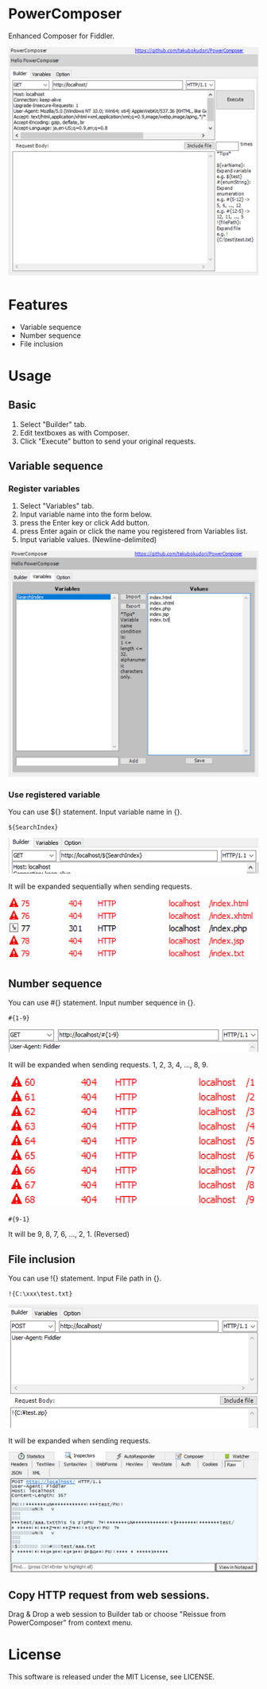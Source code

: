 # PowerComposer
Enhanced Composer for Fiddler.

![screenshot](https://raw.githubusercontent.com/takubokudori/PowerComposer/master/images/ss.PNG)

# Features

- Variable sequence
- Number sequence
- File inclusion

# Usage

## Basic

1. Select "Builder" tab.
2. Edit textboxes as with Composer.
3. Click "Execute" button to send your original requests.

## Variable sequence

### Register variables

1. Select "Variables" tab.
2. Input variable name into the form below.
3. press the Enter key or click Add button.
4. press Enter again or click the name you registered from Variables list.
5. Input variable values. (Newline-delimited)

![Register variables](https://raw.githubusercontent.com/takubokudori/PowerComposer/master/images/var1.PNG)

### Use registered variable

You can use ${} statement.
Input variable name in {}.

```
${SearchIndex}
```

![Use registered variable](https://raw.githubusercontent.com/takubokudori/PowerComposer/master/images/var2.PNG)

It will be expanded sequentially when sending requests.

![Use registered variable](https://raw.githubusercontent.com/takubokudori/PowerComposer/master/images/var3.PNG)
## Number sequence

You can use #{} statement.
Input number sequence in {}.

```
#{1-9}
```
![Use registered variable](https://raw.githubusercontent.com/takubokudori/PowerComposer/master/images/Eseq.PNG)

It will be expanded when sending requests. 1, 2, 3, 4, ..., 8, 9.

![Use registered variable](https://raw.githubusercontent.com/takubokudori/PowerComposer/master/images/Rseq.PNG)

```
#{9-1}
```

It will be 9, 8, 7, 6, ..., 2, 1. (Reversed)

## File inclusion

You can use !{} statement.
Input File path in {}.

```
!{C:\xxx\test.txt}
```

![Use registered variable](https://raw.githubusercontent.com/takubokudori/PowerComposer/master/images/Efi.PNG)

It will be expanded when sending requests.

![Use registered variable](https://raw.githubusercontent.com/takubokudori/PowerComposer/master/images/Rfi.PNG)

## Copy HTTP request from web sessions.

Drag & Drop a web session to Builder tab or choose "Reissue from PowerComposer" from context menu.

# License
This software is released under the MIT License, see LICENSE.
